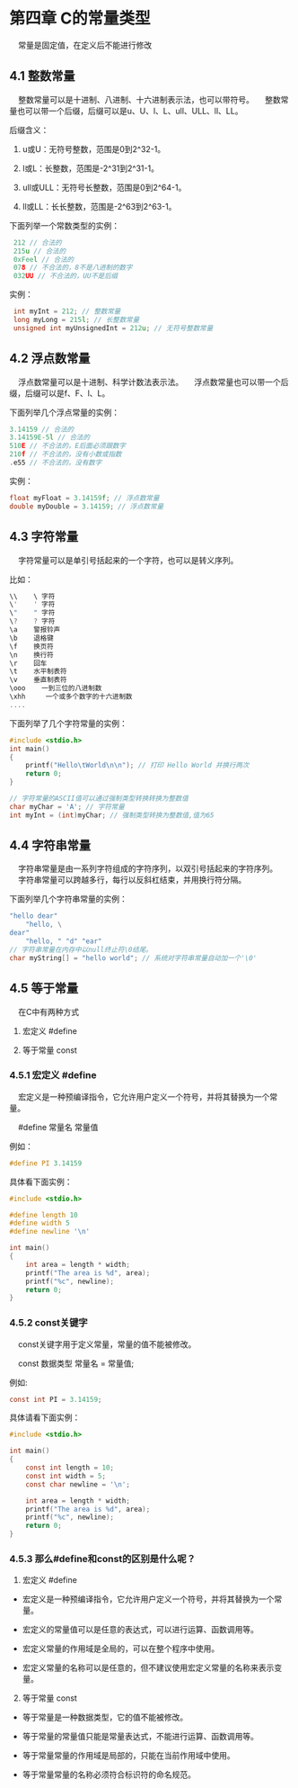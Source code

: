 # 第四章 C的常量类型

    常量是固定值，在定义后不能进行修改

## 4.1 整数常量

    整数常量可以是十进制、八进制、十六进制表示法，也可以带符号。
    整数常量也可以带一个后缀，后缀可以是u、U、l、L、ull、ULL、ll、LL。

后缀含义：

1. u或U：无符号整数，范围是0到2^32-1。

2. l或L：长整数，范围是-2^31到2^31-1。

3. ull或ULL：无符号长整数，范围是0到2^64-1。

4. ll或LL：长长整数，范围是-2^63到2^63-1。

下面列举一个常数类型的实例：

```c
 212 // 合法的
 215u // 合法的
 0xFeel // 合法的
 078 // 不合法的，8不是八进制的数字
 032UU // 不合法的，UU不是后缀
```

实例：

```c
 int myInt = 212; // 整数常量
 long myLong = 215l; // 长整数常量
 unsigned int myUnsignedInt = 212u; // 无符号整数常量
```

## 4.2 浮点数常量

    浮点数常量可以是十进制、科学计数法表示法。
    浮点数常量也可以带一个后缀，后缀可以是f、F、l、L。

下面列举几个浮点常量的实例：

```c
3.14159 // 合法的
3.14159E-5l // 合法的
510E // 不合法的，E后面必须跟数字
210f // 不合法的，没有小数或指数
.e55 // 不合法的，没有数字
```

实例：

```c
float myFloat = 3.14159f; // 浮点数常量
double myDouble = 3.14159; // 浮点数常量
```

## 4.3 字符常量

    字符常量可以是单引号括起来的一个字符，也可以是转义序列。

比如：

```c
\\    \ 字符
\'    ' 字符
\"    " 字符
\?    ? 字符
\a    警报铃声
\b    退格键
\f    换页符
\n    换行符
\r    回车
\t    水平制表符
\v    垂直制表符
\ooo    一到三位的八进制数
\xhh     一个或多个数字的十六进制数
....
```

下面列举了几个字符常量的实例：

```c
#include <stdio.h>
int main()
{
    printf("Hello\tWorld\n\n"); // 打印 Hello World 并换行两次
    return 0;
}

// 字符常量的ASCII值可以通过强制类型转换转换为整数值
char myChar = 'A'; // 字符常量
int myInt = (int)myChar; // 强制类型转换为整数值,值为65
```

## 4.4 字符串常量

    字符串常量是由一系列字符组成的字符序列，以双引号括起来的字符序列。
    字符串常量可以跨越多行，每行以反斜杠结束，并用换行符分隔。

下面列举几个字符串常量的实例：

```c
"hello dear"
    "hello, \
dear"
    "hello, " "d" "ear"
// 字符串常量在内存中以null终止符\0结尾。
char myString[] = "hello world"; // 系统对字符串常量自动加一个'\0'
```

## 4.5 等于常量

    在C中有两种方式

1. 宏定义 #define

2. 等于常量 const

### 4.5.1 宏定义 #define

    宏定义是一种预编译指令，它允许用户定义一个符号，并将其替换为一个常量。

    #define 常量名 常量值

例如：

```c
#define PI 3.14159
```

具体看下面实例：

```c
#include <stdio.h>

#define length 10
#define width 5
#define newline '\n'

int main()
{
    int area = length * width;
    printf("The area is %d", area);
    printf("%c", newline);
    return 0;
}
```

### 4.5.2 const关键字

    const关键字用于定义常量，常量的值不能被修改。

    const 数据类型 常量名 = 常量值;

例如:

```c
const int PI = 3.14159;
```

具体请看下面实例：

```c
#include <stdio.h>

int main()
{
    const int length = 10;
    const int width = 5;
    const char newline = '\n';

    int area = length * width;
    printf("The area is %d", area);
    printf("%c", newline);
    return 0;
}
```

### 4.5.3 那么#define和const的区别是什么呢？

1. 宏定义 #define
- 宏定义是一种预编译指令，它允许用户定义一个符号，并将其替换为一个常量。

- 宏定义的常量值可以是任意的表达式，可以进行运算、函数调用等。

- 宏定义常量的作用域是全局的，可以在整个程序中使用。

- 宏定义常量的名称可以是任意的，但不建议使用宏定义常量的名称来表示变量。
2. 等于常量 const
- 等于常量是一种数据类型，它的值不能被修改。

- 等于常量的常量值只能是常量表达式，不能进行运算、函数调用等。

- 等于常量常量的作用域是局部的，只能在当前作用域中使用。

- 等于常量常量的名称必须符合标识符的命名规范。
